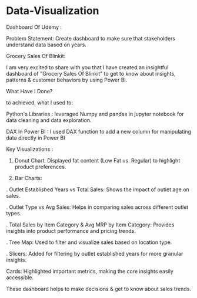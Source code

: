 # Data-Visualization

Dashboard Of Udemy : 

Problem Statement: Create dashboard to make sure that stakeholders understand data based on years. 

Grocery Sales Of Blinkit:

I am very excited to share with you that I have created an insightful dashboard of "Grocery Sales Of Blinkit" to get to know about insights, patterns & customer behaviors by using Power BI.

What Have I Done?

to achieved, what I used to:

Python's Libraries : leveraged Numpy and pandas in jupyter notebook for data cleaning and data exploration.

DAX In Power BI : I used DAX function to add a new column for manipulating data directly in Power BI

Key Visualizations :

1. Donut Chart: Displayed fat content (Low Fat vs. Regular) to highlight    product preferences.

2. Bar Charts: 

. Outlet Established Years vs Total Sales: Shows the impact of outlet age on sales.

. Outlet Type vs Avg Sales: Helps in comparing sales across different outlet types.

. Total Sales by Item Category & Avg MRP by Item Category: Provides insights into product performance and pricing trends.

. Tree Map: Used to filter and visualize sales based on location type.

. Slicers: Added for filtering by outlet established years for more granular insights.

Cards: Highlighted important metrics, making the core insights easily accessible.

These dashboard helps to make decisions & get to know about sales trends.
